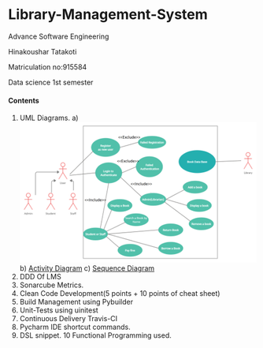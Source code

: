# Library-Management-System

Advance Software Engineering

Hinakoushar Tatakoti

Matriculation no:915584

Data science 1st semester

#### Contents
1) UML Diagrams.
      a) ![Use case Diagram](https://github.com/Hinakoushar-Tatakoti/Library-Management-System/blob/main/images/Use_case.png)
      b) [Activity Diagram]()
      c) [Sequence Diagram]()
2) DDD Of LMS
3) Sonarcube Metrics.
4) Clean Code Development(5 points  + 10 points of cheat sheet)
5) Build Management using Pybuilder
6) Unit-Tests  using uinitest
7) Continuous Delivery Travis-CI
8) Pycharm IDE shortcut commands.
9) DSL snippet.
10 Functional Programming used.
